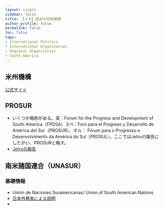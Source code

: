 ```yaml
---
layout: single
sidebar: false
title: 【メモ】南米の地域機構
author_profile: false
permalink: false
toc: false
tags:
- International Politics
- International Organization
- Regional Organization
- South America
---
```


## 米州機構
<i class="fas fa-tv"></i>  <a href="http://www.oas.org/en/">公式サイト</a>

## PROSUR

- いくつか略称がある。英：Forum for the Progress and Development of South America（FPDSA）スペ：Foro para el Progreso y Desarrollo de América del Sur（PROSUR）、ポル： Fórum para o Progresso e Desenvolvimento da América do Sul（PROSUL）。ここではJetroの報告にしたがい、PROSURと略す。
- <a href="https://www.jetro.go.jp/biznews/2019/03/ed550f1b585b947b.html">Jetroの報告</a>

## 南米諸国連合（UNASUR）
### 基礎情報
- Unión de Naciones Suramericanas/ Union of South American Nations
- <a href="https://www.mofa.go.jp/mofaj/area/latinamerica/kikan/unasur/gaiyo.html">日本外務省による説明</a>
- 

